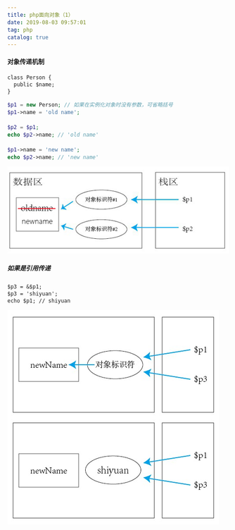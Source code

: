 ```yaml
---
title: php面向对象（1）
date: 2019-08-03 09:57:01
tag: php
catalog: true
---
```


#### 对象传递机制

```php+HTML
class Person {
  public $name;
}
```

```php
$p1 = new Person; // 如果在实例化对象时没有参数，可省略括号
$p1->name = 'old name';

$p2 = $p1;
echo $p2->name; // 'old name'

$p1->name = 'new name';
echo $p2->name; // 'new name'
```

![示意图](/images/blog/php/01.jpg)

##### 如果是引用传递

```
$p3 = &$p1;
$p3 = 'shiyuan';
echo $p1; // shiyuan
```

![示意图](/images/blog/php/02.jpg)
